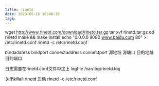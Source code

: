 ```yaml
---
title: rinetd
date: 2020-06-16 16:40:15
tags:
---
```


wget http://www.rinetd.com/download/rinetd.tar.gz
tar xvf rinetd.tar.gz
cd rinetd
make && make install
echo "0.0.0.0 8080 www.baidu.com 80" > /etc/rinetd.conf
rinetd -c /etc/rinetd.conf

bindaddress bindport connectaddress connectport
源地址       源端口     目的地址      目的端口


日志需要在rinetd.conf文件中加上
logfile /var/log/rinetd.log

关闭killall rinetd
启动 rinetd -c /etc/rinetd.conf